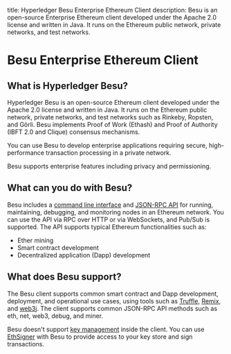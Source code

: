 title: Hyperledger Besu Enterprise Ethereum Client
description: Besu is an open-source Enterprise Ethereum client developed under the Apache 2.0 license and written in Java. It runs on the Ethereum public network, private networks, and test networks.
<!--- END of page meta data -->

# Besu Enterprise Ethereum Client

## What is Hyperledger Besu?

Hyperledger Besu is an open-source Ethereum client developed under the Apache 2.0 license and written in Java. 
It runs on the Ethereum public network, private networks, and test networks such as Rinkeby, Ropsten,
and Görli. Besu implements Proof of Work (Ethash) and Proof of Authority (IBFT 2.0 and Clique) consensus
mechanisms. 

You can use Besu to develop enterprise applications requiring secure, high-performance transaction 
processing in a private network. 

Besu supports enterprise features including privacy and permissioning. 

## What can you do with Besu?

Besu includes a [command line interface](Reference/CLI/CLI-Syntax.md) and [JSON-RPC API](HowTo/Interact/APIs/API.md)
for running, maintaining, debugging, and monitoring nodes in an Ethereum network. You can use the API via RPC
over HTTP or via WebSockets, and Pub/Sub is supported. The API supports typical Ethereum functionalities such as:

* Ether mining
* Smart contract development
* Decentralized application (Dapp) development

## What does Besu support?

The Besu client supports common smart contract and Dapp development, deployment, and operational use cases, using tools such as [Truffle](http://truffleframework.com/), [Remix](https://github.com/ethereum/remix), and [web3j](https://web3j.io/). The client supports common JSON-RPC API methods such as eth, net, web3, debug, and miner.

Besu doesn't support [key management](HowTo/Send-Transactions/Account-Management.md) inside the client. You can use 
[EthSigner](http://docs.ethsigner.pegasys.tech/en/latest/) with Besu to provide access to your key store
and sign transactions.  
